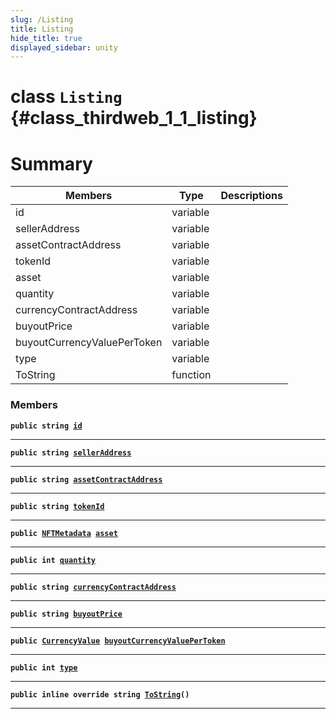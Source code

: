 ```yaml
---
slug: /Listing
title: Listing
hide_title: true
displayed_sidebar: unity
---
```


# class `Listing` {#class_thirdweb_1_1_listing}

# Summary

| Members                     | Type     | Descriptions |
| --------------------------- | -------- | ------------ |
| id                          | variable |              |
| sellerAddress               | variable |              |
| assetContractAddress        | variable |              |
| tokenId                     | variable |              |
| asset                       | variable |              |
| quantity                    | variable |              |
| currencyContractAddress     | variable |              |
| buyoutPrice                 | variable |              |
| buyoutCurrencyValuePerToken | variable |              |
| type                        | variable |              |
| ToString                    | function |              |

### Members

**`public string `[`id`](#class_thirdweb_1_1_listing_1aa16cf72440dbc432aa4a1fc4d0f89c2d)**

---

**`public string `[`sellerAddress`](#class_thirdweb_1_1_listing_1aa4f60559c5c95c0a349aeaa1d199f362)**

---

**`public string `[`assetContractAddress`](#class_thirdweb_1_1_listing_1a45a413b17e3286c09b5fd5ed1136e0c6)**

---

**`public string `[`tokenId`](#class_thirdweb_1_1_listing_1a3e50344cac62665a63f817ef763a30a1)**

---

**`public `[`NFTMetadata`](docs/unity/NFTMetadata.md#struct_thirdweb_1_1_n_f_t_metadata)` `[`asset`](#class_thirdweb_1_1_listing_1ad85828a9a53c162d924556c780e815f9)**

---

**`public int `[`quantity`](#class_thirdweb_1_1_listing_1a08ed2f930b90c224440d0a2900d973a4)**

---

**`public string `[`currencyContractAddress`](#class_thirdweb_1_1_listing_1a67411a100cec6d8a77c6218873bea2ed)**

---

**`public string `[`buyoutPrice`](#class_thirdweb_1_1_listing_1a68e6b549b1e02369006b9b2fb15e63ce)**

---

**`public `[`CurrencyValue`](docs/unity/CurrencyValue.md#struct_thirdweb_1_1_currency_value)` `[`buyoutCurrencyValuePerToken`](#class_thirdweb_1_1_listing_1a49954d5b1cc463cd7a6dfd33058cc41d)**

---

**`public int `[`type`](#class_thirdweb_1_1_listing_1aeba88a288b054d910b2683e93f327103)**

---

**`public inline override string `[`ToString`](#class_thirdweb_1_1_listing_1a64e953e8c6abfdc56b552e4ead712bd7)`()`**

---
